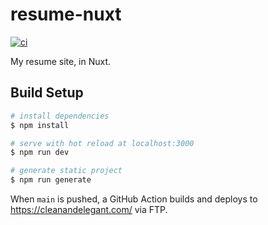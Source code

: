 # resume-nuxt

[![ci](https://github.com/olets/resume-nuxt/actions/workflows/ci.yml/badge.svg?branch=main)](https://github.com/olets/resume-nuxt/actions/workflows/ci.yml)

My resume site, in Nuxt.

## Build Setup

```bash
# install dependencies
$ npm install

# serve with hot reload at localhost:3000
$ npm run dev

# generate static project
$ npm run generate
```

When `main` is pushed, a GitHub Action builds and deploys to https://cleanandelegant.com/ via FTP.
